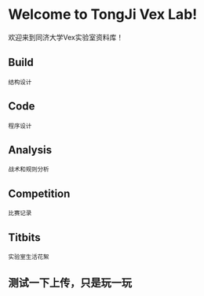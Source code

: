 # Welcome to TongJi Vex Lab!
欢迎来到同济大学Vex实验室资料库！

## Build
    结构设计
## Code
    程序设计
## Analysis
    战术和规则分析
## Competition
    比赛记录
## Titbits
    实验室生活花絮
    
## 测试一下上传，只是玩一玩
